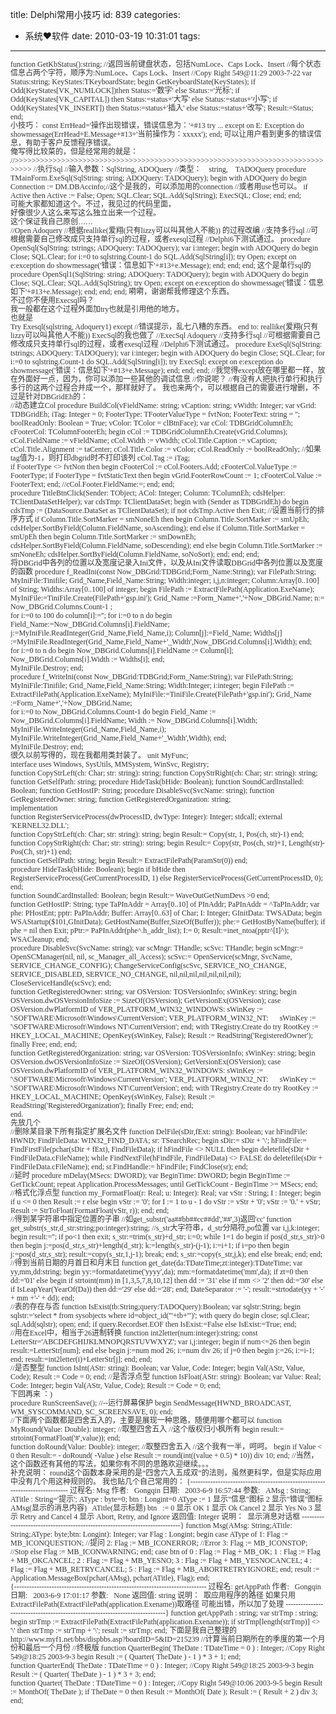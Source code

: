 title: Delphi常用小技巧
id: 839
categories:
  - 系统❤软件
date: 2010-03-19 10:31:01
tags:
---

<div id="_mcePaste"><span style="font-family: 宋体; line-height: 14px; font-size: 12px; color: #333333;">
<div>function GetKbStatus():string;
//返回当前键盘状态，包括NumLoce、Caps Lock、Insert
//每个状态信息占两个字符，顺序为:NumLoce、Caps Lock、Insert
//Copy Right 549@11:29 2003-7-22
var Status:string;
KeyStates:TKeyboardState;
begin
GetKeyboardState(KeyStates);
if Odd(KeyStates[VK_NUMLOCK])then
Status:='数字'
else
Status:='光标';
if Odd(KeyStates[VK_CAPITAL]) then
Status:=status+'大写'
else
Status:=status+'小写';
if Odd(KeyStates[VK_INSERT]) then
Status:=status+'插入'
else
Status:=status+'改写';
Result:=Status;
end;<!--more--></div>
<div></div>
<div>小技巧：
const ErrHead='操作出现错误，错误信息为：'+#13
try
...
except
on E: Exception do showmessage(ErrHead+E.Message+#13+'当前操作为：xxxxx');
end;
可以让用户看到更多的错误信息，有助于客户反馈程序错误。</div>
<div></div>
<div>俺写得比较菜的，但是经常用的就是：</div>
<div>//&gt;&gt;&gt;&gt;&gt;&gt;&gt;&gt;&gt;&gt;&gt;&gt;&gt;&gt;&gt;&gt;&gt;&gt;&gt;&gt;&gt;&gt;&gt;&gt;&gt;&gt;&gt;&gt;&gt;&gt;&gt;&gt;&gt;&gt;&gt;&gt;&gt;&gt;&gt;&gt;&gt;&gt;&gt;&gt;&gt;&gt;&gt;&gt;&gt;&gt;&gt;&gt;&gt;&gt;&gt;&gt;&gt;&gt;&gt;&gt;&gt;&gt;&gt;&gt;&gt;&gt;&gt;&gt;&gt;&gt;&gt;&gt;&gt;&gt;&gt;&gt;&gt;&gt;
//执行Sql
//输入参数：SqlString, ADOQuery
//类型：    string,    TADOQuery
procedure TMainForm.ExeSql(SqlString: string; ADOQuery: TADOQuery);
begin
with ADOQuery do
begin
Connection := DM.DBAccinfo;//这个是我的，可以添加用的connection
//或者用use也可以。
if Active then
Active := False;
Open;
SQL.Clear;
SQL.Add(SqlString);
ExecSQL;
Close;
end;
end;</div>
<div>可能大家都知道这个。不过，我见过的代码里面，</div>
<div>好像很少人这么来写这么独立出来一个过程。</div>
<div>这个保证我自己原创……</div>
<div>//Open Adoquery
//根据reallike(爱翔(只有lizzy可以叫其他人不能)) 的过程改编
//支持多行sql
//可根据需要自己修改成只支持单行sql的过程，或者exesql过程
//Delphi6下测试通过。
procedure OpenSql(SqlString: tstrings; ADOQuery: TADOQuery);
var i:integer;
begin
with ADOQuery do
begin
Close;
SQL.Clear;
for i:=0 to sqlstring.Count-1 do
SQL.Add(SqlString[i]);
try
Open;
except
on e:exception do showmessage('错误：信息如下'+#13+e.Message);
end;
end;
end;
这个是单行sql的
procedure OpenSql1(SqlString: string; ADOQuery: TADOQuery);
begin
with ADOQuery do
begin
Close;
SQL.Clear;
SQL.Add(SqlString);
try
Open;
except
on e:exception do showmessage('错误：信息如下'+#13+e.Message);
end;
end;
end;
嗬嗬，谢谢帮我修理这个东西。</div>
<div>不过你不使用Execsql吗？</div>
<div>我一般都在这个过程外面加try也就是引用他的地方。</div>
<div>也就是</div>
<div>Try
Exesql(sqlstring, Adoquery1)
except
//错误提示，乱七八糟的东西。
end
to: reallike(爱翔(只有lizzy可以叫其他人不能))
ExecSql的我也做了
//ExecSql Adoquery
//支持多行sql
//可根据需要自己修改成只支持单行sql的过程，或者exesql过程
//Delphi6下测试通过。
procedure ExeSql(SqlString: tstrings; ADOQuery: TADOQuery);
var i:integer;
begin
with ADOQuery do begin
Close;
SQL.Clear;
for i:=0 to sqlstring.Count-1 do
SQL.Add(SqlString[i]);
try
ExecSql;
except
on e:exception do showmessage('错误：信息如下'+#13+e.Message);
end;
end;
end;
//我觉得except放在哪里都一样，放在外面好一点，因为，你可以添加一些其他的调试信息
//你说呢？
//有没有人把执行单行和执行多行的这两个过程合并成一个，那样就好了。
我也来两个，可以根据自己的需要进行增删，不过是针对DBGridEh的：</div>
<div>//动态建立Col
procedure BuildCol(vFieldName: string; vCaption: string; vWidth: Integer; var
vGrid: TDBGridEh; iTag: Integer = 0;
FooterType: TFooterValueType = fvtNon; FooterText: string = '';
boolReadOnly: Boolean = True; vColor: TColor = clBtnFace);
var
cCol: TDBGridColumnEh;
cFooterCol: TColumnFooterEh;
begin
cCol := TDBGridColumnEh.Create(vGrid.Columns);
cCol.FieldName := vFieldName;
cCol.Width := vWidth;
cCol.Title.Caption := vCaption;
cCol.Title.Alignment := taCenter;
cCol.Title.Color := vColor;
cCol.ReadOnly := boolReadOnly;
//如果tag值为-1，则打印dbgrid时不打印该列
cCol.Tag := iTag;</div>
<div>if FooterType &lt;&gt; fvtNon then
begin
cFooterCol := cCol.Footers.Add;
cFooterCol.ValueType := FooterType;
if FooterType = fvtStaticText then
begin
vGrid.FooterRowCount := 1;
cFooterCol.Value := FooterText;
end;
//cCol.Footer.FieldName:=;
end;
end;</div>
<div>procedure TitleBtnClick(Sender: TObject; ACol: Integer;
Column: TColumnEh; cdsHelper: TClientDataSetHelper);
var
cdsTmp: TClientDataSet;
begin
with (Sender as TDBGridEh) do
begin
cdsTmp := (DataSource.DataSet as TClientDataSet);
if not cdsTmp.Active then Exit;
//设置当前行的排序方式
if Column.Title.SortMarker = smNoneEh then
begin
Column.Title.SortMarker := smUpEh;
cdsHelper.SortByField(Column.FieldName, soAscending);
end
else
if Column.Title.SortMarker = smUpEh then
begin
Column.Title.SortMarker := smDownEh;
cdsHelper.SortByField(Column.FieldName, soDescending);
end
else
begin
Column.Title.SortMarker := smNoneEh;
cdsHelper.SortByField(Column.FieldName, soNoSort);
end;
end;
end;</div>
<div>将DBGrid中各列的位置以及宽度记录入Ini文件，以及从Ini文件读取DBGrid中各列位置以及宽度的函数
procedure f_ReadIni(const Now_DBGrid:TDBGrid;Form_Name:String);
var
FilePath:String;
MyIniFile:Tinifile;
Grid_Name,Field_Name:String;
Width:integer;
i,j,n:integer;
Column:Array[0..100] of String;
Widths:Array[0..100] of integer;
begin
FilePath := ExtractFilePath(Application.ExeName);
MyIniFile:=TiniFile.Create(FilePath+'gsp.ini');
Grid_Name :=Form_Name+','+Now_DBGrid.Name;
n:= Now_DBGrid.Columns.Count-1 ;</div>
<div>for i:=0 to 100 do column[i]:='';
for i:=0 to n do
begin
Field_Name:=Now_DBGrid.Columns[i].FieldName;
j:=MyIniFile.ReadInteger(Grid_Name,Field_Name,i);
Column[j]:=Field_Name;
Widths[j] :=MyIniFile.ReadInteger(Grid_Name,Field_Name+'_Width',Now_DBGrid.Columns[i].Width);
end;</div>
<div>for i:=0 to n do
begin
Now_DBGrid.Columns[i].FieldName := Column[i];
Now_DBGrid.Columns[i].Width := Widths[i];
end;</div>
<div>MyIniFile.Destroy;
end;</div>
<div>procedure f_WriteIni(const Now_DBGrid:TDBGrid;Form_Name:String);
var
FilePath:String;
MyIniFile:Tinifile;
Grid_Name,Field_Name:String;
Width:Integer;
i:integer;
begin
FilePath := ExtractFilePath(Application.ExeName);
MyIniFile:=TiniFile.Create(FilePath+'gsp.ini');
Grid_Name :=Form_Name+','+Now_DBGrid.Name;</div>
<div>for i:=0 to Now_DBGrid.Columns.Count-1 do
begin
Field_Name := Now_DBGrid.Columns[i].FieldName;
Width := Now_DBGrid.Columns[i].Width;
MyIniFile.WriteInteger(Grid_Name,Field_Name,i);
MyIniFile.WriteInteger(Grid_Name,Field_Name+'_Width',Width);
end;</div>
<div>MyIniFile.Destroy;
end;</div>
<div></div>
<div>很久以前写得的，现在我都用类封装了。
unit MyFunc;</div>
<div>interface
uses
Windows, SysUtils, MMSystem, WinSvc, Registry;</div>
<div>function CopyStrLeft(ch: Char; str: string): string;
function CopyStrRight(ch: Char; str: string): string;
function GetSelfPath: string;
procedure HideTask(bHide: Boolean);
function SoundCardInstalled: Boolean;
function GetHostIP: String;
procedure DisableSvc(SvcName: string);
function GetRegisteredOwner: string;
function GetRegisteredOrganization: string;</div>
<div>implementation</div>
<div>function RegisterServiceProcess(dwProcessID, dwType: Integer): Integer; stdcall; external 'KERNEL32.DLL';</div>
<div>function CopyStrLeft(ch: Char; str: string): string;
begin
Result:= Copy(str, 1, Pos(ch, str)-1)
end;</div>
<div>function CopyStrRight(ch: Char; str: string): string;
begin
Result:= Copy(str, Pos(ch, str)+1, Length(str)-Pos(Ch, str)+1)
end;</div>
<div>function GetSelfPath: string;
begin
Result:= ExtractFilePath(ParamStr(0))
end;</div>
<div>procedure HideTask(bHide: Boolean);
begin
if bHide then RegisterServiceProcess(GetCurrentProcessID, 1)
else RegisterServiceProcess(GetCurrentProcessID, 0);
end;</div>
<div>function SoundCardInstalled: Boolean;
begin
Result:= WaveOutGetNumDevs &gt;0
end;</div>
<div>function GetHostIP: String;
type
TaPInAddr = Array[0..10] of PInAddr;
PaPInAddr = ^TaPInAddr;
var
phe: PHostEnt;
pptr: PaPInAddr;
Buffer: Array[0..63] of Char;
I: Integer;
GInitData: TWSAData;
begin
WSAStartup($101,GInitData);
GetHostName(Buffer,SizeOf(Buffer));
phe:= GetHostByName(buffer);
if phe = nil then Exit;
pPtr:= PaPInAddr(phe^.h_addr_list);
I:= 0;
Result:=inet_ntoa(pptr^[I]^);
WSACleanup;
end;</div>
<div>procedure DisableSvc(SvcName: string);
var
scMngr: THandle;
scSvc: THandle;
begin
scMngr:= OpenSCManager(nil, nil, sc_Manager_all_Access);
scSvc:= OpenService(scMngr, SvcName, SERVICE_CHANGE_CONFIG);
ChangeServiceConfig(scSvc,
SERVICE_NO_CHANGE,
SERVICE_DISABLED,
SERVICE_NO_CHANGE,
nil,nil,nil,nil,nil,nil,nil);
CloseServiceHandle(scSvc);
end;</div>
<div>function GetRegisteredOwner: string;
var
OSVersion: TOSVersionInfo;
sWinKey: string;
begin
OSVersion.dwOSVersionInfoSize := SizeOf(OSVersion);
GetVersionEx(OSVersion);
case OSVersion.dwPlatformID of
VER_PLATFORM_WIN32_WINDOWS: sWinKey := '\SOFTWARE\Microsoft\Windows\CurrentVersion';
VER_PLATFORM_WIN32_NT:      sWinKey := '\SOFTWARE\Microsoft\Windows NT\CurrentVersion';
end;
with TRegistry.Create do
try
RootKey := HKEY_LOCAL_MACHINE;
OpenKey(sWinKey, False);
Result := ReadString('RegisteredOwner');
finally
Free;
end;
end;</div>
<div>function GetRegisteredOrganization: string;
var
OSVersion: TOSVersionInfo;
sWinKey: string;
begin
OSVersion.dwOSVersionInfoSize := SizeOf(OSVersion);
GetVersionEx(OSVersion);
case OSVersion.dwPlatformID of
VER_PLATFORM_WIN32_WINDOWS: sWinKey := '\SOFTWARE\Microsoft\Windows\CurrentVersion';
VER_PLATFORM_WIN32_NT:      sWinKey := '\SOFTWARE\Microsoft\Windows NT\CurrentVersion';
end;
with TRegistry.Create do
try
RootKey := HKEY_LOCAL_MACHINE;
OpenKey(sWinKey, False);
Result := ReadString('RegisteredOrganization');
finally
Free;
end;
end;</div>
<div>
end.</div>
<div>先放几个</div>
<div>//删除某目录下所有指定扩展名文件
function DelFile(sDir,fExt: string): Boolean;
var
hFindFile: HWND;
FindFileData: WIN32_FIND_DATA;
sr: TSearchRec;
begin
sDir:= sDir + '\';
hFindFile:= FindFirstFile(pchar(sDir + fExt), FindFileData);
if hFindFile &lt;&gt; NULL then
begin
deletefile(sDir + FindFileData.cFileName);
while FindNextFile(hFindFile, FindFileData) &lt;&gt; FALSE do
deletefile(sDir + FindFileData.cFileName);
end;
sr.FindHandle:= hFindFile;
FindClose(sr);
end;</div>
<div>//延时
procedure mDelay(MSecs: DWORD);
var
BeginTime: DWORD;
begin
BeginTime := GetTickCount;
repeat
Application.ProcessMessages;
until GetTickCount - BeginTime &gt;= MSecs;
end;</div>
<div>//格式化浮点型
function my_FormatFloat(r: Real; u: Integer): Real;
var
vStr : String;
I : Integer;
begin
if u &lt;= 0 then
Result := r
else
begin
vStr := '0';
for I := 1 to u - 1 do
vStr := vStr + '0';
vStr := '0.' + vStr;
Result := StrToFloat(FormatFloat(vStr, r));
end;
end;</div>
<div>//得到某字符串中指定位置的子串
//如get_substr('aa##bb##cc##dd','##',3)返回'cc'
function get_substr(s_str,d_str:string;po:integer):string; //s_str大字符串，d_str分隔符,po位置
var
i,j,k:integer;
begin
result:='';
if po&lt;1 then
exit;
s_str:=trim(s_str)+d_str;
i:=0;
while 1=1 do
begin
if pos(d_str,s_str)&gt;0 then
begin
j:=pos(d_str,s_str)+length(d_str);
k:=length(s_str)-(j-1);
i:=i+1;
if i=po then
begin
j:=pos(d_str,s_str);
result:=copy(s_str,1,j-1);
break;
end;
s_str:=copy(s_str,j,k);
end
else
break;
end;
end;</div>
<div>//得到当前日期的月首日和月末日
function get_date(da:TDateTime;zt:integer):TDateTime;
var
yy,mm,dd:string;
begin
yy:=formatdatetime('yyyy',da);
mm:=formatdatetime('mm',da);
if zt=0 then
dd:='01'
else
begin
if strtoint(mm) in [1,3,5,7,8,10,12] then
dd := '31'
else
if mm &lt;&gt; '2' then
dd:='30'
else
if IsLeapYear(YearOf(Da)) then
dd:='29'
else
dd:='28';
end;
DateSeparator := '-';
result:=strtodate(yy + '-' + mm +'-' + dd);
end;</div>
<div>//表的存在与否
function IsExist(tb:String;query:TADOQuery):Boolean;
var
sqlstr:String;
begin
sqlstr:='select * from sysobjects where id=object_id('''+tb+''')';
with query do
begin
close;
sql.Clear;
sql.Add(sqlstr);
open;
end;
if query.Recordset.EOF then
IsExist:=False
else
IsExist:=True;
end;</div>
<div>//用在Excel中，相当于26进制转换
function int2letter(num:integer):string;
const
LetterStr='ABCDEFGHIJKLMNOPQRSTUVWXYZ';
var
i,j:integer;
begin
if num&lt;=26 then
begin
result:=LetterStr[num];
end
else
begin
j:=num mod 26;
i:=num div 26;
if j=0 then
begin
j:=26;
i:=i-1;
end;
result:=int2letter(i)+LetterStr[j];
end;
end;</div>
<div>//是否整型
function IsInt(AStr: string): Boolean;
var
Value, Code: Integer;
begin
Val(AStr, Value, Code);
Result := Code = 0;
end;
//是否浮点型
function IsFloat(AStr: string): Boolean;
var
Value: Real;
Code: Integer;
begin
Val(AStr, Value, Code);
Result := Code = 0;
end;</div>
<div>下回再来 ：)</div>
<div>procedure RunScreenSave();
//--运行屏幕保护
begin
SendMessage(HWND_BROADCAST, WM_SYSCOMMAND, SC_SCREENSAVE, 0);
end;</div>
<div></div>
<div>//下面两个函数都是四舍五入的，主要是展现一种思路，随便用哪个都可以
function MyRound(Value: Double): integer;
//取整四舍五入
//这个版权归小枫所有
begin
result:= strtoint(FormatFloat('#',value));
end;</div>
<div>function doRound(Value: Double): integer;
//取整四舍五入
//这个我有一半，呵呵。
begin
if Value &lt; 0 then Result:= - doRound( -Value )
else
Result := round(int((value + 0.5) * 10)) div 10;
end;
//当然，这个函数还有其他的写法，如果你有不同的思路欢迎继续。。。</div>
<div>补充说明：
round这个函数本身采用的是“四舍六入五成双”的法则，虽然更科学，但是实际应用中没有几个用这种规则的。
我也贴几个自己常用的：
{-----------------------------------------------------------------------------
过程名: Msg
作者:   Gongqin
日期:   2003-6-9 16:57:44
参数:   AMsg : String; ATitle : String='提示'; AType : byte=0; btn : Longint=0
AType := 1 显示"信息"图标
2 显示"错误"图标
AMsg(显示的消息内容)   ATitle(显示标题)
btn   := 0 显示 OK
1 显示 Ok Cancel
2 显示 Yes No
3 显示 Retry and Cancel
4 显示 Abort, Retry, and Ignore
返回值: Integer
说明：  显示消息对话框
-----------------------------------------------------------------------------}
function Msg(AMsg: String;ATitle: String;AType: byte;btn: Longint): Integer;
var Flag : Longint;
begin
case AType of
1: Flag := MB_ICONQUESTION; //提问
2: Flag := MB_ICONERROR; //Error
3: Flag := MB_ICONSTOP;  //Stop
else
Flag := MB_ICONWARNING;
end;
case btn of
0 : Flag := Flag + MB_OK;
1 : Flag := Flag + MB_OKCANCEL;
2 : Flag := Flag + MB_YESNO;
3 : Flag := Flag + MB_YESNOCANCEL;
4 : Flag := Flag + MB_RETRYCANCEL;
5 : Flag := Flag + MB_ABORTRETRYIGNORE;
end;
result := Application.MessageBox(pchar(AMsg), pchar(ATitle), Flag);
end;</div>
<div>{-----------------------------------------------------------------------------
过程名: getAppPath
作者:   Gongqin
日期:   2003-6-9 17:01:17
参数:   None
返回值: string
说明：  取应用程序的路径
如果只用ExtractFilePath(ExtractFilePath(application.Exename))取路径
可能出错，所以加了处理
-----------------------------------------------------------------------------}
function getAppPath : string;
var
strTmp : string;
begin
strTmp := ExtractFilePath(ExtractFilePath(application.Exename));
if strTmp[length(strTmp)] &lt;&gt; '\' then
strTmp := strTmp + '\';
result := strTmp;
end;
下面是我自己整理的
http://www.myf1.net/bbs/dispbbs.asp?boardID=5&amp;ID=215239
//计算当前日期所在的季度的第一个月份和最后一个月份
//终极版
function QuarterBegin( TheDate : TDateTime = 0 ) : Integer;
//Copy Right 549@18:25 2003-9-3
begin
Result := ( Quarter( TheDate ) - 1 ) * 3 + 1;
end;</div>
<div>function QuarterEnd( TheDate : TDateTime = 0 ) : Integer;
//Copy Right 549@18:25 2003-9-3
begin
Result := ( Quarter( TheDate ) - 1 ) * 3 + 3;
end;</div>
<div>function Quarter( TheDate : TDateTime = 0 ) : Integer;
//Copy Right 549@10:06 2003-9-5
begin
Result := MonthOf( TheDate );
if TheDate = 0 then Result := MonthOf( Date );
Result := ( Result + 2 ) div 3;
end;</div>
</span></div>